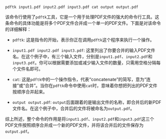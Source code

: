 ```shell
pdftk input1.pdf input2.pdf input3.pdf cat output output.pdf
```

该命令行使用了`pdftk`工具，它是一个用于处理PDF文件的强大的命令行工具。这条命令的具体功能是将多个PDF文件合并成一个单一的PDF文件。下面是对该命令的详细解释：

- `pdftk`: 这是指令的开始，表示你正在调用`pdftk`这个程序来执行一个操作。

- `input1.pdf input2.pdf input3.pdf`: 这里列出了你要合并的输入PDF文件名。在这个例子中，有三个输入文件，分别是`input1.pdf`、`input2.pdf`和`input3.pdf`。你可以根据需要添加或减少输入文件的数量，只需用空格分隔每个文件名即可。

- `cat`: 这是`pdftk`中的一个操作指令，代表“concatenate”的简写，意为“连接”或“合并”。当你在`pdftk`命令中使用`cat`时，意味着你想把列出的PDF文件按顺序合并起来。

- `output output.pdf`: `output`后面跟着的是输出文件的名称，即合并后的新PDF文件名。在这个例子中，合并后的文件将被命名为`output.pdf`。

综上所述，整个命令的作用是将`input1.pdf`、`input2.pdf`和`input3.pdf`这三个PDF文件按照顺序合并成一个新的PDF文件，并将该合并后的文件保存为`output.pdf`。